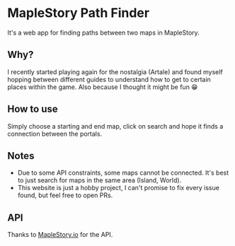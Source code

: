 # MapleStory Path Finder
It's a web app for finding paths between two maps in MapleStory.

## Why?
I recently started playing again for the nostalgia (Artale) and found myself hopping between different guides to understand how to get to certain places within the game.
Also because I thought it might be fun 😁

## How to use
Simply choose a starting and end map, click on search and hope it finds a connection between the portals.

## Notes
- Due to some API constraints, some maps cannot be connected. It's best to just search for maps in the same area (Island, World).
- This website is just a hobby project, I can't promise to fix every issue found, but feel free to open PRs.

## API
Thanks to [MapleStory.io](https://maplestory.io) for the API.
